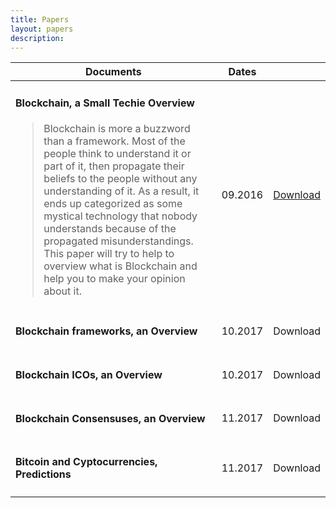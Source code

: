 ```yaml
---
title: Papers
layout: papers
description: 
---
```


<section>
	<div class="table-wrapper">
		<table class="alt">
			<thead>
				<tr>
					<th>Documents</th>
					<th>Dates</th>
					<th></th>
				</tr>
			</thead>
			<tbody>
				<tr>
					<td><h4>Blockchain, a Small Techie Overview</h4>
					<blockquote>Blockchain is more a buzzword than a framework. Most of the people think to understand it or part of it, then propagate their beliefs to the people without any understanding of it. As a result, it ends up categorized as some mystical technology that nobody understands because of the propagated misunderstandings. This paper will try to help to overview what is Blockchain and help you to make your opinion about it.</blockquote></td>
					<td>09.2016</td>
					<td><a href="/assets/documents/en_paper_blockchain_small_techie_overview.pdf" class="button special">Download</a></td>
				</tr>
				<tr>
					<td><h4>Blockchain frameworks, an Overview</h4>
					<blockquote></blockquote></td>
					<td>10.2017</td>
					<td><span class="button special disabled">Download</span></td>
				</tr>
				<tr>
					<td><h4>Blockchain ICOs, an Overview</h4>
					<blockquote></blockquote></td>
					<td>10.2017</td>
					<td><span class="button special disabled">Download</span></td>
				</tr>
				<tr>
					<td><h4>Blockchain Consensuses, an Overview</h4>
					<blockquote></blockquote></td>
					<td>11.2017</td>
					<td><span class="button special disabled">Download</span></td>
				</tr>
				<tr>
					<td><h4>Bitcoin and Cyptocurrencies, Predictions</h4>
					<blockquote></blockquote></td>
					<td>11.2017</td>
					<td><span class="button special disabled">Download</span></td>
				</tr>
			</tbody>
		</table>
	</div>
</section>



